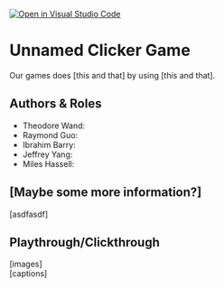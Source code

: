 [![Open in Visual Studio Code](https://classroom.github.com/assets/open-in-vscode-f059dc9a6f8d3a56e377f745f24479a46679e63a5d9fe6f495e02850cd0d8118.svg)](https://classroom.github.com/online_ide?assignment_repo_id=6293775&assignment_repo_type=AssignmentRepo)
# Unnamed Clicker Game

Our games does [this and that] by using [this and that].

## Authors & Roles

- Theodore Wand:
- Raymond Guo:
- Ibrahim Barry:
- Jeffrey Yang:
- Miles Hassell:

## [Maybe some more information?]

[asdfasdf]

## Playthrough/Clickthrough

[images]  
[captions]
